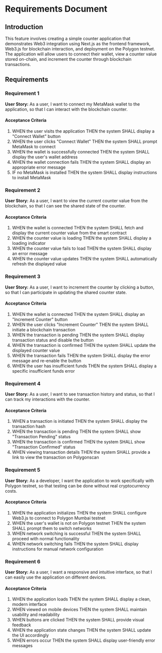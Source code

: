 # Requirements Document

## Introduction

This feature involves creating a simple counter application that demonstrates Web3 integration using Next.js as the frontend framework, Web3.js for blockchain interaction, and deployment on the Polygon testnet. The application will allow users to connect their wallet, view a counter value stored on-chain, and increment the counter through blockchain transactions.

## Requirements

### Requirement 1

**User Story:** As a user, I want to connect my MetaMask wallet to the application, so that I can interact with the blockchain counter.

#### Acceptance Criteria

1. WHEN the user visits the application THEN the system SHALL display a "Connect Wallet" button
2. WHEN the user clicks "Connect Wallet" THEN the system SHALL prompt MetaMask to connect
3. WHEN the wallet is successfully connected THEN the system SHALL display the user's wallet address
4. WHEN the wallet connection fails THEN the system SHALL display an appropriate error message
5. IF no MetaMask is installed THEN the system SHALL display instructions to install MetaMask

### Requirement 2

**User Story:** As a user, I want to view the current counter value from the blockchain, so that I can see the shared state of the counter.

#### Acceptance Criteria

1. WHEN the wallet is connected THEN the system SHALL fetch and display the current counter value from the smart contract
2. WHEN the counter value is loading THEN the system SHALL display a loading indicator
3. WHEN the counter value fails to load THEN the system SHALL display an error message
4. WHEN the counter value updates THEN the system SHALL automatically refresh the displayed value

### Requirement 3

**User Story:** As a user, I want to increment the counter by clicking a button, so that I can participate in updating the shared counter state.

#### Acceptance Criteria

1. WHEN the wallet is connected THEN the system SHALL display an "Increment Counter" button
2. WHEN the user clicks "Increment Counter" THEN the system SHALL initiate a blockchain transaction
3. WHEN the transaction is pending THEN the system SHALL display transaction status and disable the button
4. WHEN the transaction is confirmed THEN the system SHALL update the displayed counter value
5. WHEN the transaction fails THEN the system SHALL display the error message and re-enable the button
6. WHEN the user has insufficient funds THEN the system SHALL display a specific insufficient funds error

### Requirement 4

**User Story:** As a user, I want to see transaction history and status, so that I can track my interactions with the counter.

#### Acceptance Criteria

1. WHEN a transaction is initiated THEN the system SHALL display the transaction hash
2. WHEN the transaction is pending THEN the system SHALL show "Transaction Pending" status
3. WHEN the transaction is confirmed THEN the system SHALL show "Transaction Confirmed" status
4. WHEN viewing transaction details THEN the system SHALL provide a link to view the transaction on Polygonscan

### Requirement 5

**User Story:** As a developer, I want the application to work specifically with Polygon testnet, so that testing can be done without real cryptocurrency costs.

#### Acceptance Criteria

1. WHEN the application initializes THEN the system SHALL configure Web3.js to connect to Polygon Mumbai testnet
2. WHEN the user's wallet is not on Polygon testnet THEN the system SHALL prompt them to switch networks
3. WHEN network switching is successful THEN the system SHALL proceed with normal functionality
4. WHEN network switching fails THEN the system SHALL display instructions for manual network configuration

### Requirement 6

**User Story:** As a user, I want a responsive and intuitive interface, so that I can easily use the application on different devices.

#### Acceptance Criteria

1. WHEN the application loads THEN the system SHALL display a clean, modern interface
2. WHEN viewed on mobile devices THEN the system SHALL maintain usability and readability
3. WHEN buttons are clicked THEN the system SHALL provide visual feedback
4. WHEN the application state changes THEN the system SHALL update the UI accordingly
5. WHEN errors occur THEN the system SHALL display user-friendly error messages